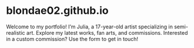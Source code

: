 # blondae02.github.io
Welcome to my portfolio! I’m Julia, a 17-year-old artist specializing in semi-realistic art. Explore my latest works, fan arts, and commissions. Interested in a custom commission? Use the form to get in touch!
